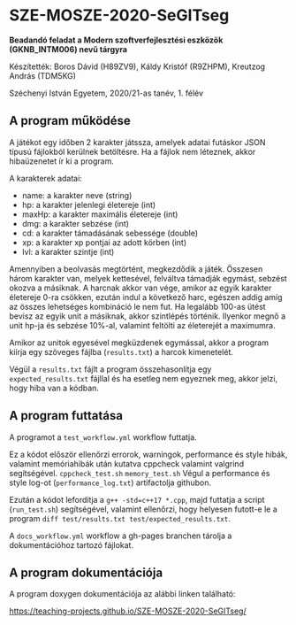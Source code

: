 # SZE-MOSZE-2020-SeGITseg
**Beadandó feladat a Modern szoftverfejlesztési eszközök (GKNB_INTM006) nevű tárgyra**

Készítették: Boros Dávid (H89ZV9), Káldy Kristóf (R9ZHPM), Kreutzog András (TDM5KG)

Széchenyi István Egyetem, 2020/21-as tanév, 1. félév

## A program működése

A játékot egy időben 2 karakter játssza, amelyek adatai futáskor JSON típusú fájlokból kerülnek betöltésre. Ha a fájlok nem léteznek, akkor hibaüzenetet ír ki a program. 

A karakterek adatai:
- name: a karakter neve (string)
- hp: a karakter jelenlegi életereje (int)
- maxHp: a karakter maximális életereje (int)
- dmg: a karakter sebzése (int)
- cd: a karakter támadásának sebessége (double)
- xp: a karakter xp pontjai az adott körben (int)
- lvl: a karakter szintje (int)

Amennyiben a beolvasás megtörtént, megkezdődik a játék. Összesen három karakter van, melyek kettesével, felváltva támadják egymást, sebzést okozva a másiknak. A harcnak akkor van vége, amikor az egyik karakter életereje 0-ra csökken, ezután indul a következő harc, egészen addig amíg az összes lehetséges kombináció le nem fut. Ha legalább 100-as ütést bevisz az egyik unit a másiknak, akkor szintlépés történik. Ilyenkor megnő a unit hp-ja és sebzése 10%-al, valamint feltölti az életerejét a maximumra.

Amikor az unitok egyesével megküzdenek egymással, akkor a program kiírja egy szöveges fájlba (`results.txt`) a harcok kimenetelét.

Végül a `results.txt` fájlt a program összehasonlítja egy `expected_results.txt` fájllal és ha esetleg nem egyeznek meg, akkor jelzi, hogy hiba van a kódban.

## A program futtatása

A programot a `test_workflow.yml` workflow futtatja.

Ez a kódot először ellenőrzi errorok, warningok, performance és style hibák, valamint memóriahibák után kutatva cppcheck valamint valgrind segítségével.
`cppcheck_test.sh`
`memory_test.sh`
Végul a performance és style log-ot (`performance_log.txt`) artifactolja githubon. 

Ezután a kódot lefordítja a `g++ -std=c++17 *.cpp`, majd futtatja a script (`run_test.sh`) segítségével, valamint ellenőrzi, hogy helyesen futott-e le a program `diff test/results.txt test/expected_results.txt`. 

A `docs_workflow.yml` workflow a gh-pages branchen tárolja a dokumentációhoz tartozó fájlokat.

## A program dokumentációja

A program doxygen dokumentációja az alábbi linken található:

https://teaching-projects.github.io/SZE-MOSZE-2020-SeGITseg/
